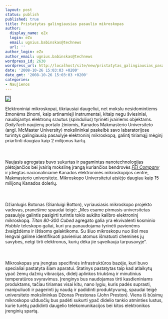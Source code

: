 ```yaml
---
layout: post
status: publish
published: true
title: Pristatytas galingiausias pasaulio mikroskopas
author:
  display_name: eZx
  login: eZx
  email: ugnius.babinskas@technews
  url: ''
author_login: eZx
author_email: ugnius.babinskas@technews
wordpress_id: 2630
wordpress_url: http://localhost/site/new/pristatytas_galingiausias_pasaulio_mikroskopas/
date: '2008-10-26 15:03:03 +0200'
date_gmt: '2008-10-26 15:03:03 +0200'
categories:
- Naujienos
---
```

<div class="imgright"><img src="http://www.technews.lt/upl/Failai/Titan_80-300_Cubed.jpg" border="1"></div>
<p>Elektroniniai mikroskopai, tikriausiai daugeliui, net mokslu nesidomintiems žmonėms žinomi, kaip artinamieji instrumentai, kitaip negu šviesiniai, naudojantys elektronų srautus (spindulius) tyrinėti įvairiems objektams. <i>DailyTech</i> naujienų portalo žiniomis, Kanados Makmasterio Universiteto (angl. McMaster University) mokslininkai paskelbė savo labaratorijose turintys galingiausią pasaulyje elektroninį mikroskopą, galintį tiriamąjį mėginį priartinti daugiau kaip 2 milijonus kartų.<br />
<br><br />
<br>Naujasis agregatas buvo sukurtas ir pagamintas nanotechnologijas plėtojančios bei įvairią mokslinę įrangą kuriančios bendrovės <a class="ns" href=" http://www.fei.com/"><i>FEI Company</i></a> ir įdiegtas nacionaliniame Kanados elektroninės mikroskopijos centre, Makmasterio universitete. Mikroskopo Universitetui atsiėjo daugiau kaip 15 milijonų Kanados dolerių.<br />
<br><br />
<br>Džianlugis Botonas (Gianluigi Botton), vyriausiasis mikroskopo projekto vadovas, pranešime spaudai teigė: „Mes esame pirmasis universitetas pasaulyje galintis pasigirti turintis tokio aukšto kalibro elektroninį mikroskopą. <i>Titan 80-300 Cubed</i> agregato galia yra ekvivalenti kosminio <i>Hubble</i> teleskopo galiai, kuri yra panaudojama tyrinėti pavienėms žvaigždėms ir ištisoms galaktikoms. Su šiuo mikroskopu nuo šiol mes lengvai galime identifikuoti pavienius atomus išmatuoti chemines jų savybes, netgi tirti elektronus, kurių dėka jie sąveikauja tarpusavyje“.<br />
<br><br />
<br>Mikroskopas yra įrengtas specifinės infrastruktūros bazėje, kuri buvo specialiai pastatyta šiam aparatui. Statinys pastatytas taip kad atlaikytų ypač žemų dažnių vibracijas, didelį aplinkos triukšmą ir minutinius temperatūros svyravimus. Įrenginys bus naudojamas tirti kasdieniniams produktams, tačiau tiriamas visai kitu, nano lygiu, kuris padės suprasti, manipuliuoti ir pagerinti jų naudą ir padidinti produktyvumą, spaudai teigė universiteto mokslininkas Džonas Prestonas (John Preston). Viena iš būsimų mikroskopo užduočių bus padėti sukurti ypač didelio tankio atminties lustus, kurie turėtų padidinti daugelio telekomunikacijos bei kitos elektronikos įrenginių spartą.<br />
<br><br />
<br><br />
<br></p>
